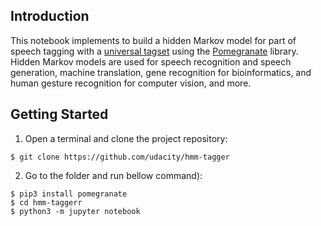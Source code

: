 ## Introduction

This notebook implements  to build a hidden Markov model for part of speech tagging with a [universal tagset](http://www.petrovi.de/data/universal.pdf) using the [Pomegranate](https://github.com/jmschrei/pomegranate) library. Hidden Markov models are used for speech recognition and speech generation, machine translation, gene recognition for bioinformatics, and human gesture recognition for computer vision, and more.

## Getting Started


1. Open a terminal and clone the project repository:
```
$ git clone https://github.com/udacity/hmm-tagger
```

2. Go to the folder and run bellow command):
```
$ pip3 install pomegranate
$ cd hmm-taggerr
$ python3 -m jupyter notebook
```